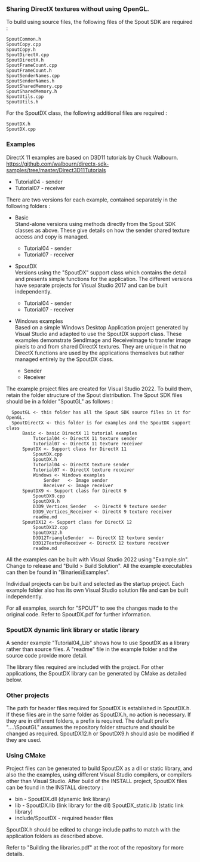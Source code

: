 ### Sharing DirectX textures without using OpenGL.

To build using source files, the following files of the Spout SDK are required :

    SpoutCommon.h
    SpoutCopy.cpp
    SpoutCopy.h
    SpoutDirectX.cpp
    SpoutDirectX.h
    SpoutFrameCount.cpp
    SpoutFrameCount.h
    SpoutSenderNames.cpp
    SpoutSenderNames.h
    SpoutSharedMemory.cpp
    SpoutSharedMemory.h
    SpoutUtils.cpp
    SpoutUtils.h  

For the SpoutDX class, the following additional files are required :

    SpoutDX.h
    SpoutDX.cpp


### Examples

DirectX 11 examples are based on D3D11 tutorials by Chuck Walbourn.\
https://github.com/walbourn/directx-sdk-samples/tree/master/Direct3D11Tutorials
- Tutorial04 - sender
- Tutorial07 - receiver

There are two versions for each example, contained separately in the following folders :

- Basic\
Stand-alone versions using methods directly from the Spout SDK classes as above. These give details on how the sender shared texture access and copy is managed.
	* Tutorial04 - sender
	* Tutorial07 - receiver
	
- SpoutDX\
Versions using the "SpoutDX" support class which contains the detail and presents simple functions for the application. The different versions have separate projects for Visual Studio 2017 and can be built independently.
	* Tutorial04 - sender
	* Tutorial07 - receiver
- Windows examples\
Based on a simple Windows Desktop Application project generated by Visual Studio and adapted to use the SpoutDX support class. These examples demonstrate SendImage and ReceiveImage to transfer image pixels to and from shared DirectX textures. They are unique in that no DirectX functions are used by the applications themselves but rather managed entirely by the SpoutDX class.
    * Sender
    * Receiver

The example project files are created for Visual Studio 2022. To build them, retain the folder structure of the Spout distribution. The Spout SDK files should be in a folder "SpoutGL" as follows :

      SpoutGL <- this folder has all the Spout SDK source files in it for OpenGL. 
	  SpoutDirectX <- this folder is for examples and the SpoutDX support class
	      Basic <- basic DirectX 11 tutorial examples
	          Tutorial04 <- DirectX 11 texture sender
	          Tutorial07 <- DirectX 11 texture receiver
	      SpoutDX <- Support class for DirectX 11
			  SpoutDX.cpp
			  SpoutDX.h
	          Tutorial04 <- DirectX texture sender
	          Tutorial07 <- DirectX texture receiver
              Windows <- Windows examples
			      Sender   <- Image sender
			      Receiver <- Image receiver
		  SpoutDX9 <- Support class for DirectX 9
			  SpoutDX9.cpp
			  SpoutDX9.h
	          D3D9_Vertices_Sender   <- DirectX 9 texture sender
	          D3D9_Vertices_Receiver <- DirectX 9 texture receiver
			  readme.md
		  SpoutDX12 <- Support class for DirectX 12
			  SpoutDX12.cpp
			  SpoutDX12.h
	          D3D12TriangleSender  <- DirectX 12 texture sender
	          D3D12TextureReceiver <- DirectX 12 texture receiver
			  readme.md

All the examples can be built with Visual Studio 2022 using "Example.sln". Change to release and "Build > Build Solution". All the example executables can then be found in "Binaries\Examples".

Individual projects can be built and selected as the startup project. Each example folder also has its own Visual Studio solution file and can be built independently.

For all examples, search for "SPOUT" to see the changes made to the original code. Refer to SpoutDX.pdf for further information.

### SpoutDX dynamic link library or static library

A sender example "Tutorial04_Lib" shows how to use SpoutDX as a library rather than source files. A "readme" file in the example folder and the source code provide more detail. 

The library files required are included with the project. For other applications, the SpoutDX library can be generated by CMake as detailed below.

### Other projects

The path for header files required for SpoutDX is established in SpoutDX.h.
If these files are in the same folder as SpoutDX.h, no action is necessary. 
If they are in different folders, a prefix is required. The default prefix
"..\..\SpoutGL\" assumes the repository folder structure and should be changed as required.
SpoutDX12.h or SpoutDX9.h should aslo be modified if they are used.

### Using CMake

Project files can be generated to build SpoutDX as a dll or static library, and also the the examples, using different Visual Studio compilers, or compilers other than Visual Studio. After build of the INSTALL project, SpoutDX files can be found in the INSTALL directory :

- bin - SpoutDX.dll (dynamic link library)
- lib - SpoutDX.lib (link library for the dll) SpoutDX_static.lib (static link library)
- include/SpoutDX - required header files

SpoutDX.h should be edited to change include paths to match with the application folders as described above.

Refer to "Building the libraries.pdf" at the root of the repository for more details.



